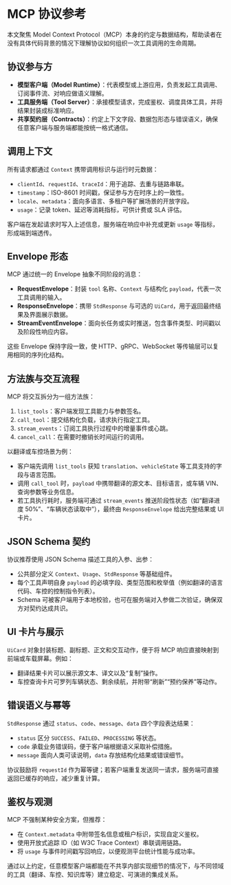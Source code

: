 # MCP 协议参考

本文聚焦 Model Context Protocol（MCP）本身的约定与数据结构，帮助读者在没有具体代码背景的情况下理解协议如何组织一次工具调用的生命周期。

## 协议参与方
- **模型客户端（Model Runtime）**：代表模型或上游应用，负责发起工具调用、订阅事件流、对响应做语义理解。
- **工具服务端（Tool Server）**：承接模型请求，完成鉴权、调度具体工具，并将结果封装成标准响应。
- **共享契约层（Contracts）**：约定上下文字段、数据包形态与错误语义，确保任意客户端与服务端都能按统一格式通信。

## 调用上下文
所有请求都通过 `Context` 携带调用标识与运行时元数据：

- `clientId`、`requestId`、`traceId`：用于追踪、去重与链路串联。
- `timestamp`：ISO-8601 时间戳，保证参与方在时序上的一致性。
- `locale`、`metadata`：面向多语言、多租户等扩展场景的开放字段。
- `usage`：记录 token、延迟等消耗指标，可供计费或 SLA 评估。

客户端在发起请求时写入上述信息，服务端在响应中补充或更新 `usage` 等指标，形成端到端透传。

## Envelope 形态
MCP 通过统一的 Envelope 抽象不同阶段的消息：

- **RequestEnvelope**：封装 `tool` 名称、`Context` 与结构化 `payload`，代表一次工具调用的输入。
- **ResponseEnvelope**：携带 `StdResponse` 与可选的 `UiCard`，用于返回最终结果及界面展示数据。
- **StreamEventEnvelope**：面向长任务或实时推送，包含事件类型、时间戳以及阶段性响应内容。

这些 Envelope 保持字段一致，使 HTTP、gRPC、WebSocket 等传输层可以复用相同的序列化结构。

## 方法族与交互流程
MCP 将交互拆分为一组方法族：

1. `list_tools`：客户端发现工具能力与参数签名。
2. `call_tool`：提交结构化负载，请求执行指定工具。
3. `stream_events`：订阅工具执行过程中的增量事件或心跳。
4. `cancel_call`：在需要时撤销长时间运行的调用。

以翻译或车控场景为例：

- 客户端先调用 `list_tools` 获知 `translation`、`vehicleState` 等工具支持的字段与语言范围。
- 调用 `call_tool` 时，`payload` 中携带翻译的源文本、目标语言，或车辆 VIN、查询参数等业务信息。
- 若工具执行耗时，服务端可通过 `stream_events` 推送阶段性状态（如“翻译进度 50%”、“车辆状态读取中”），最终由 `ResponseEnvelope` 给出完整结果或 UI 卡片。

## JSON Schema 契约
协议推荐使用 JSON Schema 描述工具的入参、出参：

- 公共部分定义 `Context`、`Usage`、`StdResponse` 等基础组件。
- 每个工具声明自身 `payload` 的必填字段、类型范围和枚举值（例如翻译的语言代码、车控的控制指令列表）。
- Schema 可被客户端用于本地校验，也可在服务端对入参做二次验证，确保双方对契约达成共识。

## UI 卡片与展示
`UiCard` 对象封装标题、副标题、正文和交互动作，便于将 MCP 响应直接映射到前端或车载屏幕。例如：

- 翻译结果卡片可以展示源文本、译文以及“复制”操作。
- 车控查询卡片可罗列车辆状态、剩余续航，并附带“刷新”“预约保养”等动作。

## 错误语义与幂等
`StdResponse` 通过 `status`、`code`、`message`、`data` 四个字段表达结果：

- `status` 区分 `SUCCESS`、`FAILED`、`PROCESSING` 等状态。
- `code` 承载业务错误码，便于客户端根据语义采取补偿措施。
- `message` 面向人类可读说明，`data` 存放结构化结果或错误细节。

协议鼓励将 `requestId` 作为幂等键；若客户端重复发送同一请求，服务端可直接返回已缓存的响应，减少重复计算。

## 鉴权与观测
MCP 不强制某种安全方案，但推荐：

- 在 `Context.metadata` 中附带签名信息或租户标识，实现自定义鉴权。
- 使用开放式追踪 ID（如 W3C Trace Context）串联调用链路。
- 将 `usage` 与事件时间戳写回响应，以便观测平台统计性能与成功率。

通过以上约定，任意模型客户端都能在不共享内部实现细节的情况下，与不同领域的工具（翻译、车控、知识库等）建立稳定、可演进的集成关系。
